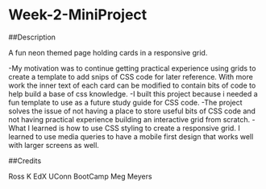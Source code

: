 # Week-2-MiniProject

##Description 

A fun neon themed page holding cards in a responsive grid.

-My motivation was to continue getting practical experience using grids to create a template to add snips of CSS code for later reference. With more work the inner text of each card can be modified to contain bits of code to help build a base of css knowledge.
-I built this project because i needed a fun template to use as a future study guide for CSS code.
-The project solves the issue of not having a place to store useful bits of CSS code and not having practical experience building an interactive grid from scratch. 
-What I learned is how to use CSS styling to create a responsive grid. I learned to use media queries to have a mobile first design that works well with larger screens as well.

##Credits

Ross K
EdX UConn BootCamp
Meg Meyers
